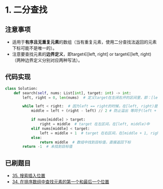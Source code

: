 # 1. 二分查找

## 注意事项
- 适用于**有序且无重复元素**的数组（当有重复元素，使用二分查找法返回的元素下标可能不是唯一的）。
- 注意要查找元素的**边界定义**，即target∈[left, right] or target∈[left, right)（两种边界定义分别对应两种写法）。

## 代码实现
```python
class Solution:
    def search(self, nums: List[int], target: int) -> int:
        left, right = 0, len(nums)  # 定义target在左闭右开的区间里，即：[left, right)

        while left < right:  # 因为left == right的时候，在[left, right)是无效的空间，所以使用 <
            middle = left + (right - left) // 2 # 防止溢出 等同于(left + right)/2

            if nums[middle] > target:
                right = middle  # target 在左区间，在[left, middle)中
            elif nums[middle] < target:
                left = middle + 1  # target 在右区间，在[middle + 1, right)中
            else:
                return middle  # 数组中找到目标值，直接返回下标
        return -1  # 未找到目标值
```

## 已刷题目
- [35. 搜索插入位置](https://leetcode.cn/problems/search-insert-position/?envType=list&envId=j53sprew)
- [34. 在排序数组中查找元素的第一个和最后一个位置](https://leetcode.cn/problems/find-first-and-last-position-of-element-in-sorted-array/?envType=list&envId=j53sprew)


